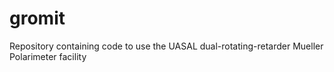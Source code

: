 # gromit
Repository containing code to use the UASAL dual-rotating-retarder Mueller Polarimeter facility 
